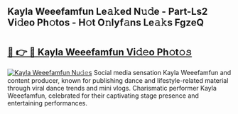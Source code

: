 ## Kayla Weeefamfun Le𝚊𝚔ed N𝚞𝚍e - Part-Ls2 Vi𝚍eo Ph𝚘tos - H𝚘t O𝚗lyf𝚊ns Le𝚊𝚔s FgzeQ

# <h2><a href="http://hf30o0.feru.top/?c=Kayla+Weeefamfun">🔗 👉 🔴 Kayla Weeefamfun Vi𝚍𝚎o Ph𝚘t𝚘𝚜</a></h2>

[![Kayla Weeefamfun Nu𝚍𝚎s](https://i.imgur.com/0TWrTi3.gif)](http://hf30o0.feru.top/?c=Kayla+Weeefamfun)
Social media sensation Kayla Weeefamfun and content producer, known for publishing dance and lifestyle-related material through viral dance trends and mini vlogs. Charismatic performer Kayla Weeefamfun, celebrated for their captivating stage presence and entertaining performances. 

